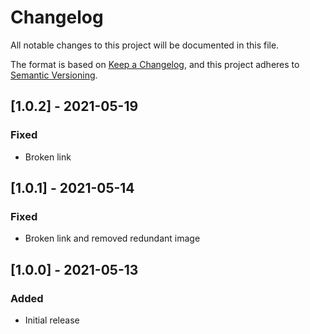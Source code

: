 # Changelog

All notable changes to this project will be documented in this file.

The format is based on [Keep a Changelog](https://keepachangelog.com/en/1.0.0/),
and this project adheres to [Semantic Versioning](https://semver.org/spec/v2.0.0.html).

## [1.0.2] - 2021-05-19

### Fixed

- Broken link

## [1.0.1] - 2021-05-14

### Fixed

- Broken link and removed redundant image

## [1.0.0] - 2021-05-13

### Added

- Initial release
